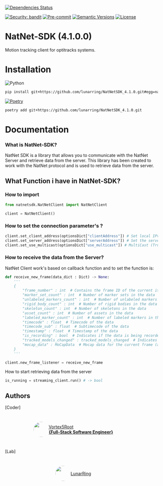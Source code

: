 
[![Dependencies Status](https://img.shields.io/badge/dependencies-up%20to%20date-brightgreen.svg)](https://github.com/Vortex5Root/NatNetSDK_4.1.0/pulls?utf8=%E2%9C%93&q=is%3Apr%20author%3Aapp%2Fdependabot)

[![Security: bandit](https://img.shields.io/badge/security-bandit-green.svg)](https://github.com/PyCQA/bandit)
[![Pre-commit](https://img.shields.io/badge/pre--commit-enabled-brightgreen?logo=pre-commit&logoColor=white)](https://github.com/Vortex5Root/NatNetSDK_4.1.0/blob/master/.pre-commit-config.yaml)
[![Semantic Versions](https://img.shields.io/badge/%20%20%F0%9F%93%A6%F0%9F%9A%80-semantic--versions-e10079.svg)](https://github.com/Vortex5Root/NatNetSDK_4.1.0/releases)
[![License](https://img.shields.io/github/license/Vortex5Root/NatNetSDK_4.1.0)](./LICENSE)

# NatNet-SDK (4.1.0.0)

Motion tracking client for optitracks systems.

# Installation

![Python](https://img.shields.io/badge/python-3670A0?style=for-the-badge&logo=python&logoColor=ffdd54)
```bash
pip install git+https://github.com/lunarring/NatNetSDK_4.1.0.git#egg=natnetsdk
```

[![Poetry](https://img.shields.io/endpoint?url=https://python-poetry.org/badge/v0.json)](https://python-poetry.org/)
```bash
poetry add git+https://github.com/lunarring/NatNetSDK_4.1.0.git
```

# Documentation

### What is NatNet-SDK?

NatNet SDK is a library that allows you to communicate with the NatNet Server and retrieve data from the server. This library has been created to work with the NatNet protocol and is used to retrieve data from the server.

## What Function i have in NatNet-SDK?

### How to import
```python
from natnetsdk.NatNetClient import NatNetClient

client = NatNetClient()
```

### How to set the connection parameter's ?

```python
client.set_client_address(optionsDict["clientAddress"]) # Set local IPv4 from the machine you are using to communicate to the NatNet Server 
client.set_server_address(optionsDict["serverAddress"]) # Set the server IPv4 from the machine running the NatNet Server
client.set_use_multicast(optionsDict["use_multicast"]) # MultiCast (True) / UniCast (False)
```

### How to receive the data from the Server?

NatNet Client work's based on callback function and to set the function is:

```python
def receive_new_frame(data_dict : Dict) -> None:
    '''
    {
        "frame_number" : int  # Contains the frame ID of the current iteration
        "marker_set_count" : int  # Number of marker sets in the data
        "unlabeled_markers_count" : int  # Number of unlabeled markers in the data
        "rigid_body_count" : int  # Number of rigid bodies in the data
        "skeleton_count" : int  # Number of skeletons in the data
        "asset_count" : int  # Number of assets in the data
        "labeled_marker_count" : int  # Number of labeled markers in the data
        "timecode" : float  # Timecode of the data
        "timecode_sub" : float  # Subtimecode of the data
        "timestamp" : float  # Timestamp of the data
        "is_recording" : bool  # Indicates if the data is being recorded
        "tracked_models_changed" : tracked_models_changed  # Indicates if the tracked models have changed
        "mocap_data" : MoCapData  # Mocap data for the current frame (all the information send by the system)
    }
    '''

client.new_frame_listener = receive_new_frame
```

How to start retrieving data from the server

```python
is_running = streaming_client.run() # -> bool
```

## Authors 
[Coder]

<a href="https://github.com/Vortex5Root">
    <div style="display: flex; justify-content: center; align-items: center; height: 100px; width: 450px;">
        <img src=https://avatars.githubusercontent.com/u/102427260?v=4 width=50 style="border-radius: 50%;">
        <a href="https://github.com/Vortex5Root">Vortex5Root <br><b>        {Full-Stack Software Engineer}</b></a>
    </div>
</a>

[Lab]

<a href="https://github.com/lunarring">
    <div style="display: flex; justify-content: center; align-items: center; height: 100px; width: 450px;">
        <img src=https://avatars.githubusercontent.com/u/78172771?s=200&v=4 width=50 style="border-radius: 50%;">
        <a href="https://github.com/lunarring">LunarRing <br></a>
    </div>
</a>
